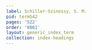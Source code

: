 ```yaml
---
label: Schiller-Szinessy, S. M.
pid: term542
pages: '522'
order: '0861'
layout: generic_index_term
collection: index-headings
---
```

